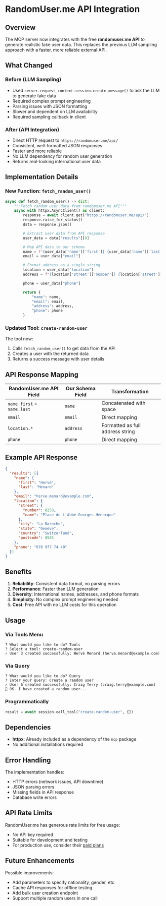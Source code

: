 # RandomUser.me API Integration

## Overview

The MCP server now integrates with the free **randomuser.me API** to generate realistic fake user data. This replaces the previous LLM sampling approach with a faster, more reliable external API.

## What Changed

### Before (LLM Sampling)
- Used `server.request_context.session.create_message()` to ask the LLM to generate fake data
- Required complex prompt engineering
- Parsing issues with JSON formatting
- Slower and dependent on LLM availability
- Required sampling callback in client

### After (API Integration)
- Direct HTTP request to `https://randomuser.me/api/`
- Consistent, well-formatted JSON responses
- Faster and more reliable
- No LLM dependency for random user generation
- Returns real-looking international user data

## Implementation Details

### New Function: `fetch_random_user()`

```python
async def fetch_random_user() -> dict:
    """Fetch random user data from randomuser.me API"""
    async with httpx.AsyncClient() as client:
        response = await client.get("https://randomuser.me/api/")
        response.raise_for_status()
        data = response.json()

        # Extract user data from API response
        user_data = data["results"][0]

        # Map API data to our schema
        name = f"{user_data['name']['first']} {user_data['name']['last']}"
        email = user_data["email"]

        # Format address as a single string
        location = user_data["location"]
        address = f"{location['street']['number']} {location['street']['name']}, {location['city']}, {location['state']}, {location['country']} {location['postcode']}"

        phone = user_data["phone"]

        return {
            "name": name,
            "email": email,
            "address": address,
            "phone": phone
        }
```

### Updated Tool: `create-random-user`

The tool now:
1. Calls `fetch_random_user()` to get data from the API
2. Creates a user with the returned data
3. Returns a success message with user details

## API Response Mapping

| RandomUser.me API Field | Our Schema Field | Transformation |
|------------------------|------------------|----------------|
| `name.first` + `name.last` | `name` | Concatenated with space |
| `email` | `email` | Direct mapping |
| `location.*` | `address` | Formatted as full address string |
| `phone` | `phone` | Direct mapping |

## Example API Response

```json
{
  "results": [{
    "name": {
      "first": "Hervé",
      "last": "Menard"
    },
    "email": "herve.menard@example.com",
    "location": {
      "street": {
        "number": 8258,
        "name": "Place de L'Abbé-Georges-Hénocque"
      },
      "city": "La Baroche",
      "state": "Genève",
      "country": "Switzerland",
      "postcode": 8585
    },
    "phone": "078 977 74 40"
  }]
}
```

## Benefits

1. **Reliability**: Consistent data format, no parsing errors
2. **Performance**: Faster than LLM generation
3. **Diversity**: International names, addresses, and phone formats
4. **Simplicity**: No complex prompt engineering needed
5. **Cost**: Free API with no LLM costs for this operation

## Usage

### Via Tools Menu
```
? What would you like to do? Tools
? Select a tool: create-random-user
✓ User 3 created successfully: Hervé Menard (herve.menard@example.com)
```

### Via Query
```
? What would you like to do? Query
? Enter your query: Create a random user
✓ User 6 created successfully: Craig Terry (craig.terry@example.com)
💬 OK. I have created a random user...
```

### Programmatically
```python
result = await session.call_tool("create-random-user", {})
```

## Dependencies

- **httpx**: Already included as a dependency of the `mcp` package
- No additional installations required

## Error Handling

The implementation handles:
- HTTP errors (network issues, API downtime)
- JSON parsing errors
- Missing fields in API response
- Database write errors

## API Rate Limits

RandomUser.me has generous rate limits for free usage:
- No API key required
- Suitable for development and testing
- For production use, consider their [paid plans](https://randomuser.me/documentation#premium)

## Future Enhancements

Possible improvements:
- Add parameters to specify nationality, gender, etc.
- Cache API responses for offline testing
- Add bulk user creation endpoint
- Support multiple random users in one call
